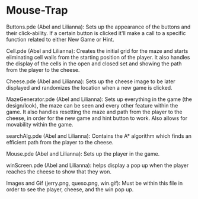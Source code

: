 # Mouse-Trap
Buttons.pde (Abel and Lilianna): Sets up the appearance of the buttons and their click-ability. If a certain button 
  is clicked it'll make a call to a specific function related to either New Game or Hint.

Cell.pde (Abel and Lilianna): Creates the initial grid for the maze and starts eliminating cell walls from the 
  starting position of the player. It also handles the display of the cells in the open and closed set and showing 
  the path from the player to the cheese.

Cheese.pde (Abel and Lilianna): Sets up the cheese image to be later displayed and randomizes the location when a 
  new game is clicked.

MazeGenerator.pde (Abel and Lilianna): Sets up everything in the game (the design/look), the maze can be seen and 
  every other feature within the game. It also handles resetting the maze and path from the player to the cheese, 
  in order for the new game and hint button to work. Also allows for movability within the game.

searchAlg.pde (Abel and Lilianna): Contains the A* algorithm which finds an efficient path from the player to the 
  cheese.

Mouse.pde (Abel and Lilianna): Sets up the player in the game.

winScreen.pde (Abel and Lilianna): helps display a pop up when the player reaches the cheese to show that they won.

Images and Gif (jerry.png, queso.png, win.gif): Must be within this file in order to see the player, cheese, and 
  the win pop up.
